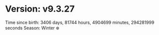 # Version: v9.3.27
Time since birth: 3406 days, 81744 hours, 4904699 minutes, 294281999 seconds
Season: Winter ❄️
